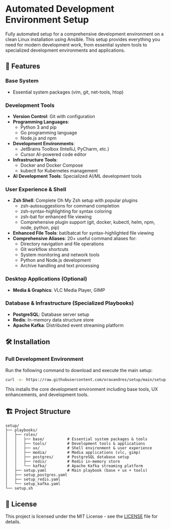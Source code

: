 # Automated Development Environment Setup

Fully automated setup for a comprehensive development environment on a clean Linux installation using Ansible. This setup provides everything you need for modern development work, from essential system tools to specialized development environments and applications.

## 🚀 Features

### Base System
- Essential system packages (vim, git, net-tools, htop)

### Development Tools
- **Version Control**: Git with configuration
- **Programming Languages**: 
  - Python 3 and pip
  - Go programming language
  - Node.js and npm
- **Development Environments**: 
  - JetBrains Toolbox (IntelliJ, PyCharm, etc.)
  - Cursor AI-powered code editor
- **Infrastructure Tools**: 
  - Docker and Docker Compose
  - kubectl for Kubernetes management
- **AI Development Tools**: Specialized AI/ML development tools

### User Experience & Shell
- **Zsh Shell**: Complete Oh My Zsh setup with popular plugins
  - zsh-autosuggestions for command completion
  - zsh-syntax-highlighting for syntax coloring
  - zsh-bat for enhanced file viewing
  - Comprehensive plugin support (git, docker, kubectl, helm, npm, node, python, pip)
- **Enhanced File Tools**: bat/batcat for syntax-highlighted file viewing
- **Comprehensive Aliases**: 20+ useful command aliases for:
  - Directory navigation and file operations
  - Git workflow shortcuts
  - System monitoring and network tools
  - Python and Node.js development
  - Archive handling and text processing

### Desktop Applications (Optional)
- **Media & Graphics**: VLC Media Player, GIMP

### Database & Infrastructure (Specialized Playbooks)
- **PostgreSQL**: Database server setup
- **Redis**: In-memory data structure store
- **Apache Kafka**: Distributed event streaming platform



## 🛠 Installation

### Full Development Environment
Run the following command to download and execute the main setup:

```bash
curl -o- https://raw.githubusercontent.com/oravandres/setup/main/setup.sh | bash
```

This installs the core development environment including base tools, UX enhancements, and development tools.


## 🏗 Project Structure

```
setup/
├── playbooks/
│   ├── roles/
│   │   ├── base/          # Essential system packages & tools
│   │   ├── tools/         # Development tools & applications  
│   │   ├── ux/            # Shell environment & user experience
│   │   ├── media/         # Media applications (vlc, gimp)
│   │   ├── postgres/      # PostgreSQL database setup
│   │   ├── redis/         # Redis in-memory store
│   │   └── kafka/         # Apache Kafka streaming platform
│   ├── setup.yaml         # Main playbook (base + ux + tools)
│   ├── setup_postgres.yaml
│   ├── setup_redis.yaml
│   └── setup_kafka.yaml
└── setup.sh              
```

## 📝 License

This project is licensed under the MIT License - see the [LICENSE](LICENSE) file for details.
